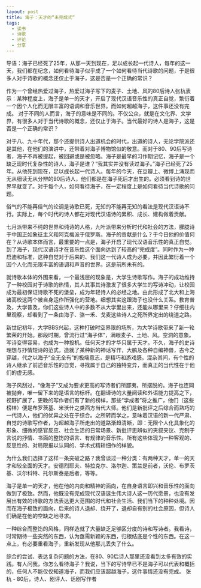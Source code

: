 ```yaml
---
layout: post
title: 海子：天才的“未完成式“
tags:
  - 读书
  - 诗歌
  - 评论
  - 分享
---
```

导语：海子已经死了25年，从那一天到现在，足以成长起一代诗人，每年的这一天，我们都在纪念，如何看待海子似乎成了一个如何看待当代诗歌的问题，于是很多人对于诗歌的概念还仅止于海子，这是否是一个正确的常识？

作为一个曾经热爱过海子，热爱过海子写下的麦子、土地、风的80后诗人张杭表示：某种程度上，海子是单一的天才，开启了现代汉语音乐性的真正自觉，繁衍着一个因个人化而无限丰富的语调和音乐世界。而如何超越海子，这件事还没有完成。
对于不同的人而言，海子的意味是不同的。不仅公众，就是在文化界、文学界，有很多人对于当代诗歌的概念，还仅止于海子。当代最好的诗人是海子，这是否是一个正确的常识？

对于八、九十年代，那个还提供诗人出道机会的时代，出道的诗人，无论学院派还是其他，在他们的演讲中，还带着对海子博物馆似的敬意。而对于80、90后写诗者，海子不再被提起，被回避或是被忽略。海子是最早的习作期记忆，海子是一个缺乏现时代复杂性的诗人，海子是谁？“我其实并没有读过海子。”海子已经死了25年。从他死到现在，足以成长起一代诗人。每年的今天，在豆瓣上、微博上涌现而无从细读无从分辨的90后诗人，他们都是在海子死后才出生的。必须看到诗的世界早就变了。对于每个人，如何看待海子，在一定程度上是如何看待当代诗歌的问题。

俗气的不能再俗气的论调是诗歌已死，无知的不能再无知的看法是现代汉语诗不行。实际上，每个时代的诗人都在对现代汉语诗的累积、成长、建构做着贡献。



七月派带来不纯的世界和纯诗的人格，九叶派带来分析时代和社会的方法，朦胧诗于中国正如象征主义和阿克梅派于俄罗斯。海子的贡献是什么？于今日他的价值何在？从诗歌本体而言，最重要的一点是，海子开启了现代汉语音乐性的真正自觉。到了海子，现代汉语诗才在音乐性这个面向达到了较高的“完成度”。同时作为一种启迪和标准，这种自觉对于后来的、我们这一代诗人成为必要，并因此繁衍着一个因个人化而无限丰富的语调和声音的世界。这是前所未有的。

就诗歌本体的外围来看，一个最浅层的现象是，大学生诗歌写作。海子的成功维持了一种校园对于诗歌的热情，其人其事其诗激发了很多大学生的写诗冲动，让校园成为最初保证诗歌不死的堡垒，成为年轻诗人的必经之地。由此形成了北大和上海诸高校这两个被自身运作所强化的营地。细想其实这跟海子也没什么关系。教育普及，大学普及，你们这些诗人中的多数不从大学里出来，还能从哪里来？仔细往内里观察，却看到了一条由海子、骆一禾、戈麦这些诗人之死所界定出的绕道之路。

新世纪初年，大学BBS兴起，这种打破时空界限的场所，为大学诗歌带来了新一轮繁荣的开始。那段时期，曾流行过“海子体”，满眼麦子、土地、风。空洞的意象。写诗变得容易，也成为一种投机。任何天才的才华只属于天才。不久，海子的史诗理想与抒情短诗的范式，造就了某种新的神话写作，大鹏及各种自编神兽，古今之穿越，代之以海子“全无全有”的极端意志，是精巧和游戏感。混杂其间，有个性的诗人继承了前述音乐性的自觉，寻找属于自己的独特变异，而真正的当代性在于他们的虚无感。

海子风刮过，“像海子”又成为要求更高的写诗者们所鄙夷，所摆脱的。海子也连同被抛弃，唯一留下来的是语言的标杆。在翻译诗的大量阅读和外语能力提高之下，视野扩展了，更晚的写作者们有了新的榜样，那些“学成者”将之推广，他们（这些榜样）便是布罗茨基、米沃什之类西方当代大师。他们是新批评之后综合而熟巧的一代诗人，他们的优异之处在于综合。之所转而学之，意味着汉语的新一代严肃、自觉的诗歌写作者，为超越海子所走出的道路渐趋清晰，即：无限个人化具象化的形象、细微的感官反应、社会生活的日常场景、新批评思辨似的夹叙夹议、克制于言说的抒情、书面的整饬的语言、有规律的音乐性。所有这些体现为一种客观的、反思性的、对局限报以认同的、学术式精耕细作的样貌。

为什么我们选择了这样一条突破之路？我曾谈过一种分类：有两种天才，单一的天才和较全面的天才。安德烈耶夫、特拉克尔、洛尔迦、策兰是前者，沃伦、布罗茨基、沃尔科特、托尔斯泰是后者，等等。

海子是单一的天才，他在他的内向和精神的面向，在自身语言即兴和音乐性的面向做到了极致。然而，他既没有完成现代汉语诞生伟大诗人这一历代愿景，也没有发展出有效的诗歌的方法表达更大范围的时代和社会生活、我们当下的种种处境。因而在海子极致的面向，后来的诗人退却、绕开了，退却自有别的社会原因，但诗人们确是在他的空缺之地寻求。

一种综合而整饬的风格，同样造就了大量缺乏足够区分度的诗和写诗者。我看诗，时常期待一些突然的东西，认为亟需新颖的东西，归根结底是个性的东西。在这一点上，有必要重看海子，重新发现从他那儿丢失了什么。

综合的尝试、表达复杂问题的方法，在80、90后诗人那里还没看到太多有效的实践。有人问我，你怎么看待海子？我说，当下的写诗早已不是海子可以代表和概括的，任何人不能仅仅知道海子，而我们应该超越海子，这件事情还没有完成。
张杭 - 80后，诗人、剧评人、话剧写作者
